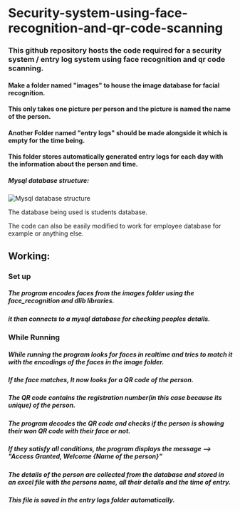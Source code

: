 # Security-system-using-face-recognition-and-qr-code-scanning

### This github repository hosts the code required for a security system / entry log system using face recognition and qr code scanning.

#### Make a folder named "images" to house the image database for facial recognition.
#### This only takes one picture per person and the picture is named the name of the person.

#### Another Folder named "entry logs" should be made alongside it which is empty for the time being.
#### This folder stores automatically generated entry logs for each day with the information about the person and time.

##### Mysql database structure:
![Mysql database structure](https://res.cloudinary.com/gautzz/image/upload/v1596104257/Annotation_2020-07-30_154031_oucrd7.png)

The database being used is students database.

The code can also be easily modified to work for employee database for example or anything else.

## Working:

### Set up

##### The program encodes faces from the images folder using the face_recognition and dlib libraries.
##### it then connects to a mysql database for checking peoples details.

### While Running

##### While running the program looks for faces in realtime and tries to match it with the encodings of the faces in the image folder.
##### If the face matches, It now looks for a QR code of the person.

##### The QR code contains the registration number(in this case because its unique) of the person.
##### The program decodes the QR code and checks if the person is showing their won QR code with their face or not.
##### If they satisfy all conditions, the program displays the message --> "Access Granted, Welcome {Name of the person}"
##### The details of the person are collected from the database and stored in an excel file with the persons name, all their details and the time of entry.

##### This file is saved in the entry logs folder automatically.
